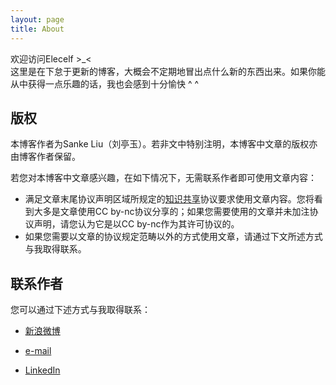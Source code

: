 ```yaml
---
layout: page
title: About
---
```


<p class="message">
  欢迎访问Elecelf >_< <br />
  这里是在下怠于更新的博客，大概会不定期地冒出点什么新的东西出来。如果你能从中获得一点乐趣的话，我也会感到十分愉快 ^ ^
</p>

## 版权

本博客作者为Sanke Liu（刘亭玉）。若非文中特别注明，本博客中文章的版权亦由博客作者保留。

若您对本博客中文章感兴趣，在如下情况下，无需联系作者即可使用文章内容：

* 满足文章末尾协议声明区域所规定的[知识共享](http://zh.wikipedia.org/zh-cn/创作共用)协议要求使用文章内容。您将看到大多是文章使用CC
 by-nc协议分享的；如果您需要使用的文章并未加注协议声明，请您认为它是以CC by-nc作为其许可协议的。
* 如果您需要以文章的协议规定范畴以外的方式使用文章，请通过下文所述方式与我取得联系。

## 联系作者
您可以通过下述方式与我取得联系：

* [新浪微博](http://weibo.com/u/3029729233)

* [e-mail](mailto:elecelf@outlook.com)

* [LinkedIn](http://www.linkedin.com/profile/view?id=238841802)



